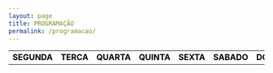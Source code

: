 ```yaml
---
layout: page
title: PROGRAMAÇÃO
permalink: /programacao/
---
```


<table class="days" style="width:100%">
  <tr>
    <td class="segunda" onclick="selectDay('segunda')">SEGUNDA</td>
    <td class="terca" onclick="selectDay('terca')">TERCA</td>
    <td class="quarta" onclick="selectDay('quarta')">QUARTA</td>
    <td class="quinta" onclick="selectDay('quinta')">QUINTA</td>
    <td class="sexta" onclick="selectDay('sexta')">SEXTA</td>
    <td class="sabado" onclick="selectDay('sabado')">SABADO</td>
    <td class="domingo" onclick="selectDay('domingo')">DOMINGO</td>
  </tr>
</table>

<div class="prog">
  <div class="segunda">
  <img src="/imagens/music-nonstop1.png" alt="MUSIC NONSTOP">
  <img src="/imagens/atarde.png" alt="A TARDE">
  <img src="/imagens/dancemusic.png" alt="DANCE MÚSIC">
  <img src="/imagens/musicnostop11.png" alt="MÚSIC NONSTOP">

  </div>
  <div class="terca">
  <img src="/imagens/music-nonstop1.png" alt="MÚSIC NONSTOP">
  <img src="/imagens/atarde.png" alt="A TARDE">
  <img src="/imagens/mixradioshow.png" alt="MIX RADIO SHOW">
  <img src="/imagens/musicnostop11.png" alt="MÚSIC NONSTOP">


  </div>
  <div class="quarta">
<img src="/imagens/music-nonstop1.png" alt="MUSIC NONSTOP">
<img src="/imagens/atarde.png" alt="A TARDE">
<img src="/imagens/musicnonstop22.png" alt="MÚSIC NONSTOP">



  </div>
  <div class="quinta">
<img src="/imagens/music-nonstop1.png" alt="MUSIC NONSTOP">
<img src="/imagens/atarde.png" alt="A TARDE">
<img src="/imagens/musicnonstop22.png" alt="MÚSIC NONSTOP">


  </div>
  <div class="sexta">
  <img src="/imagens/music-nonstop1.png" alt="MUSIC NONSTOP">
  <img src="/imagens/atarde.png" alt="A TARDE">
  <img src="/imagens/groovemix.png" alt="GRROVE MIX">
  <img src="/imagens/musicnostop11.png" alt="MÚSIC NONSTOP">




  </div>
  <div class="sabado">
  <img src="/imagens/.png" alt="">
  <img src="/imagens/.png" alt="">
  <img src="/imagens/.png" alt="">
  </div>
  <div class="domingo">
  <img src="/imagens/.png" alt="">
  <img src="/imagens/.png" alt="">
  <img src="/imagens/.png" alt="">
  </div>
</div>

<!-- nao mexer -->
<script>
  var allDays = document.querySelectorAll('.days tr td');
  var allProg = document.querySelectorAll('.prog div');
  function selectDay(day){
    var selectedDay = document.querySelector('.days tr td.'+day);
    var selectedProg = document.querySelector('.prog div.'+day);
    for (var i = 0; i < allDays.length; i++) {
      allDays[i].classList.remove('selected');
      allProg[i].classList.remove('selected');
    }
    selectedDay.classList.add('selected');
    selectedProg.classList.add('selected');
  }
  var today = new Date().getDay();
  var dayOfTheWeek = today === 0 ? 6 : today-1;
  allProg[dayOfTheWeek].classList.add('selected');
  allDays[dayOfTheWeek].classList.add('selected');
</script>
<style>
  .days tr td{
    border: 0;
    text-align: center;
    font-weight: bold;
    cursor: pointer;
    color: black;
    background-color: none;
  }
  .days tr td.selected{
    color: white;
    background-color: #0092ca;
  }
  .prog div{
    display: none;
  }
  .prog div.selected{
    display: block;
  }
</style>
<!-- nao mexer -->
